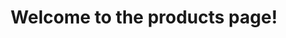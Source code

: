 ---
layout: ../../layouts/ProductsLayout.astro
title: Welcome to the products page!
paragraph: "On this site, the links below open in the language that you currently viewing the site in:"
officialPage: Official Page
---